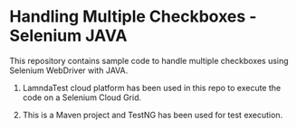 # Handling Multiple Checkboxes - Selenium JAVA

This repository contains sample code to handle multiple checkboxes using Selenium WebDriver with JAVA.

1. LamndaTest cloud platform has been used in this repo to execute the code on a Selenium Cloud Grid.

2. This is a Maven project and TestNG has been used for test execution.
